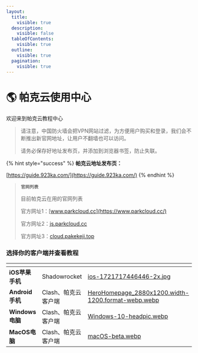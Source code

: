 ```yaml
---
layout:
  title:
    visible: true
  description:
    visible: false
  tableOfContents:
    visible: true
  outline:
    visible: true
  pagination:
    visible: true
---
```


# 🌎 帕克云使用中心

欢迎来到帕克云教程中心

> 请注意，中国防火墙会把VPN网站过滤，为方便用户购买和登录，我们会不断推出新官网地址，让用户不翻墙也可以访问。
>
> 请务必保存好地址发布页，并添加到浏览器书签，防止失联。

{% hint style="success" %}
**帕克云地址发布页：**

[https://guide.923ka.com/](https://guide.923ka.com/)
{% endhint %}

> **`官网列表`**
>
> 目前帕克云在用的官网列表
>
> 官方网址1：[www.parkcloud.cc](https://www.parkcloud.cc/)
>
> 官方网址2：[js.parkcloud.cc](https://js.parkcloud.cc/)
>
> 官方网址3：[cloud.pakekeji.top](https://cloud.pakekeji.top/)

### 选择你的客户端并查看教程

<table data-card-size="large" data-view="cards"><thead><tr><th></th><th></th><th data-hidden data-card-cover data-type="files"></th><th data-hidden></th><th data-hidden data-card-target data-type="content-ref"></th></tr></thead><tbody><tr><td><strong>iOS苹果手机</strong></td><td>Shadowrocket</td><td><a href=".gitbook/assets/ios-1721717446446-2x.jpg">ios-1721717446446-2x.jpg</a></td><td></td><td><a href="ios-ping-guo-shou-ji/shadowrocket-shi-yong-jiao-cheng.md">shadowrocket-shi-yong-jiao-cheng.md</a></td></tr><tr><td><strong>Android手机</strong></td><td>Clash、帕克云客户端</td><td><a href=".gitbook/assets/HeroHomepage_2880x1200.width-1200.format-webp.webp">HeroHomepage_2880x1200.width-1200.format-webp.webp</a></td><td></td><td><a href="https://rm.parkcloud.cc/andriod-hong-meng-shou-ji">https://rm.parkcloud.cc/andriod-hong-meng-shou-ji</a></td></tr><tr><td><strong>Windows电脑</strong></td><td>Clash、帕克云客户端</td><td><a href=".gitbook/assets/Windows-10-headpic.webp">Windows-10-headpic.webp</a></td><td></td><td><a href="https://rm.parkcloud.cc/windows-dian-nao">https://rm.parkcloud.cc/windows-dian-nao</a></td></tr><tr><td><strong>MacOS电脑</strong></td><td>Clash、帕克云客户端</td><td><a href=".gitbook/assets/macOS-beta.webp">macOS-beta.webp</a></td><td></td><td><a href="https://rm.parkcloud.cc/macos-dian-nao">https://rm.parkcloud.cc/macos-dian-nao</a></td></tr></tbody></table>
